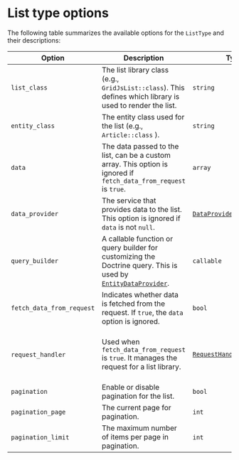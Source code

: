 
# List type options

The following table summarizes the available options for the `ListType` and their descriptions:


| Option                    | Description                                                                                              | Type                         | Default             |
|---------------------------|----------------------------------------------------------------------------------------------------------|------------------------------|---------------------|
| `list_class`                | The list library class (e.g., `GridJsList::class`). This defines which library is used to render the list. | `string`                       | `GridJsList::class`    |
| `entity_class`              | The entity class used for the list (e.g., `Article::class` ).                                                | `string`                       | `null`                |
| `data`                      | The data passed to the list, can be a custom array. This option is ignored if `fetch_data_from_request` is `true`. | `array`                      | `null`                |
| `data_provider`             | The service that provides data to the list. This option is ignored if `data` is not `null`. | [`DataProviderInterface`](../src/Provider/DataProviderInterface.php)        | [`EntityDataProvider`](../src/Provider/EntityDataProvider.php)  |
| `query_builder`             | A callable function or query builder for customizing the Doctrine query. This is used by [`EntityDataProvider`](../src/Provider/EntityDataProvider.php). | `callable`                   | `null`                |
| `fetch_data_from_request`   | Indicates whether data is fetched from the request. If `true`, the `data` option is ignored. | `bool`                         | `false`                |
| `request_handler`            | Used when `fetch_data_from_request` is `true`. It manages the request for a list library. | [`RequestHandlerInterface`](../src/Handler/RequestHandlerInterface.php)    | The default value depends on the list library being used (e.g., [`GridJsRequestHandler`](../src/Handler/GridJsRequestHandler.php) for [`GridJsList`](../src/List/GridJsList.php)).                |
| `pagination`                | Enable or disable pagination for the list.                                                              | `bool`                         | `true`                |
| `pagination_page`           | The current page for pagination.                                                                        | `int`                          | `1`                    |
| `pagination_limit`           | The maximum number of items per page in pagination.                                                     | `int`                           | `20`                  |
